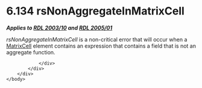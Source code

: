 <html dir="LTR" xmlns:mshelp="http://msdn.microsoft.com/mshelp" xmlns:ddue="http://ddue.schemas.microsoft.com/authoring/2003/5" xmlns:xlink="http://www.w3.org/1999/xlink" xmlns:tool="http://www.microsoft.com/tooltip">
    <head>
        <meta http-equiv="Content-Type" content="text/html; CHARSET=utf-8"></meta>
        <meta name="save" content="history"></meta>
        <title>6.134 rsNonAggregateInMatrixCell</title>
        <xml>
            <mshelp:toctitle title="6.134 rsNonAggregateInMatrixCell"></mshelp:toctitle>
            <mshelp:rltitle title="[MS-RDL]: rsNonAggregateInMatrixCell"></mshelp:rltitle>
            <mshelp:keyword index="A" term="e0f77096-ad91-4a46-8139-9d1001c6a9ac"></mshelp:keyword>
            <mshelp:attr name="DCSext.ContentType" value="open specification"></mshelp:attr>
            <mshelp:attr name="AssetID" value="e0f77096-ad91-4a46-8139-9d1001c6a9ac"></mshelp:attr>
            <mshelp:attr name="TopicType" value="kbRef"></mshelp:attr>
            <mshelp:attr name="DCSext.Title" value="[MS-RDL]: rsNonAggregateInMatrixCell" />
        </xml>
    </head>
    <body>
        <div id="header">
            <h1 class="heading">6.134 rsNonAggregateInMatrixCell</h1>
        </div>
        <div id="mainSection">
            <div id="mainBody">
                <div id="allHistory" class="saveHistory"></div>
                <div id="sectionSection0" class="section" name="collapseableSection">
                    

<p><b><i>Applies to </i></b><a href="a7e2ad00-07c8-4f6d-80ab-3ad55df7b233.htm"><b><i><span>RDL 2003/10</span></i></b></a><b><i> and </i></b><a href="3ebe2912-4958-4832-b391-cad1f5e13338.htm"><b><i><span>RDL 2005/01</span></i></b></a></p>

<p><i>rsNonAggregateInMatrixCell</i> is a non-critical error
that will occur when a <a href="633bf979-190d-4b98-8571-84d25fb09ac9.htm">MatrixCell</a>
element contains an expression that contains a field that is not an aggregate
function.</p>


                </div>
            </div>
        </div>
    </body>
</html>